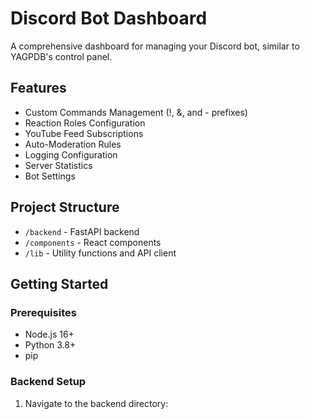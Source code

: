 # Discord Bot Dashboard

A comprehensive dashboard for managing your Discord bot, similar to YAGPDB's control panel.

## Features

- Custom Commands Management (!, &, and - prefixes)
- Reaction Roles Configuration
- YouTube Feed Subscriptions
- Auto-Moderation Rules
- Logging Configuration
- Server Statistics
- Bot Settings

## Project Structure

- `/backend` - FastAPI backend
- `/components` - React components
- `/lib` - Utility functions and API client

## Getting Started

### Prerequisites

- Node.js 16+
- Python 3.8+
- pip

### Backend Setup

1. Navigate to the backend directory:

